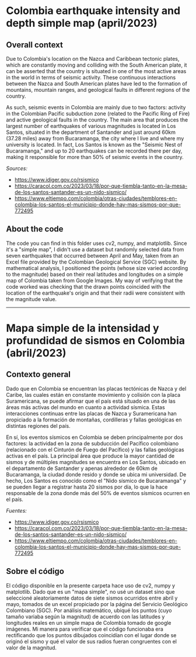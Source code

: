 # Colombia earthquake intensity and depth simple map (april/2023)

## Overall context

Due to Colombia's location on the Nazca and Caribbean tectonic plates, which are constantly moving and colliding with the South American plate, it can be asserted that the country is situated in one of the most active areas in the world in terms of seismic activity. These continuous interactions between the Nazca and South American plates have led to the formation of mountains, mountain ranges, and geological faults in different regions of the country.

As such, seismic events in Colombia are mainly due to two factors: activity in the Colombian Pacific subduction zone (related to the Pacific Ring of Fire) and active geological faults in the country. The main area that produces the largest number of earthquakes of various magnitudes is located in Los Santos, situated in the department of Santander and just around 60km (37.28 miles) away from Bucaramanga, the city where I live and where my university is located. In fact, Los Santos is known as the "Seismic Nest of Bucaramanga," and up to 20 earthquakes can be recorded there per day, making it responsible for more than 50% of seismic events in the country.

*Sources:* 
- https://www.idiger.gov.co/rsismico
- https://caracol.com.co/2023/03/18/por-que-tiembla-tanto-en-la-mesa-de-los-santos-santander-es-un-nido-sismico/
- https://www.eltiempo.com/colombia/otras-ciudades/temblores-en-colombia-los-santos-el-municipio-donde-hay-mas-sismos-por-que-772495

## About the code

The code you can find in this folder uses cv2, numpy, and matplotlib. Since it's a "simple map", I didn't use a dataset but randomly selected data from seven earthquakes that occurred between April and May, taken from an Excel file provided by the Colombian Geological Service (SGC) website. By mathematical analysis, I positioned the points (whose size varied according to the magnitude) based on their real latitudes and longitudes on a simple map of Colombia taken from Google Images. My way of verifying that the code worked was checking that the drawn points coincided with the location of the earthquake's origin and that their radii were consistent with the magnitude value.

---

# Mapa simple de la intensidad y profundidad de sismos en Colombia (abril/2023)

## Contexto general

Dado que en Colombia se encuentran las placas tectónicas de Nazca y del Caribe, las cuales están en constante movimiento y colisión con la placa Suramericana, se puede afirmar que el país está situado en una de las áreas más activas del mundo en cuanto a actividad sísmica. Estas interacciones continuas entre las placas de Nazca y Suramericana han propiciado a la formación de montañas, cordilleras y fallas geológicas en distintas regiones del país.

En sí, los eventos sísmicos en Colombia se deben principalmente por dos factores: la actividad en la zona de subducción del Pacífico colombiano (relacionado con el Cinturón de Fuego del Pacífico) y las fallas geológicas activas en el país. La principal área que produce la mayor cantidad de sismos y de múltiples magnitudes se encuentra en Los Santos, ubicado en el departamento de Santander y apenas alrededor de 60km de Bucaramanga, la ciudad donde resido y donde se ubica mi universidad. De hecho, Los Santos es conocido como el "Nido sísmico de Bucaramanga" y se pueden llegar a registrar hasta 20 sismos por día, lo que la hace responsable de la zona donde más del 50% de eventos sísmicos ocurren en el país.

*Fuentes:* 
- https://www.idiger.gov.co/rsismico
- https://caracol.com.co/2023/03/18/por-que-tiembla-tanto-en-la-mesa-de-los-santos-santander-es-un-nido-sismico/
- https://www.eltiempo.com/colombia/otras-ciudades/temblores-en-colombia-los-santos-el-municipio-donde-hay-mas-sismos-por-que-772495

## Sobre el código

El código disponible en la presente carpeta hace uso de cv2, numpy y matplotlib. Dado que es un "mapa simple", no usé un dataset sino que seleccioné aleatoriamente datos de siete sismos ocurridos entre abril y mayo, tomados de un excel propiciado por la página del Servicio Geológico Colombiano (SGC). Por análisis matemático, ubiqué los puntos (cuyo tamaño variaba según la magnitud) de acuerdo con las latitudes y longitudes reales en un simple mapa de Colombia tomado de google imágenes. Mi manera para verificar que el código funcionaba era rectificando que los puntos dibujados coincidían con el lugar donde se originó el sismo y qué el valor de sus radios fueran congruentes con el valor de la magnitud.
